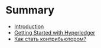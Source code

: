 # Summary

* [Introduction](README.md)
* [Getting Started with Hyperledger](getting-started-with-hyperledger.md)
* [Как стать контрибьютором?](kak-stat-kontribyutorom.md)

